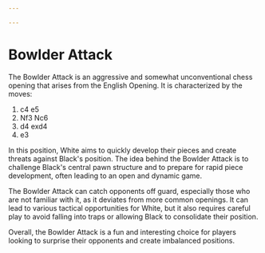 ```yaml
---

---
```

# Bowlder Attack

The Bowlder Attack is an aggressive and somewhat unconventional chess opening that arises from the English Opening. It is characterized by the moves:

1. c4 e5
2. Nf3 Nc6
3. d4 exd4
4. e3

In this position, White aims to quickly develop their pieces and create threats against Black's position. The idea behind the Bowlder Attack is to challenge Black's central pawn structure and to prepare for rapid piece development, often leading to an open and dynamic game.

The Bowlder Attack can catch opponents off guard, especially those who are not familiar with it, as it deviates from more common openings. It can lead to various tactical opportunities for White, but it also requires careful play to avoid falling into traps or allowing Black to consolidate their position.

Overall, the Bowlder Attack is a fun and interesting choice for players looking to surprise their opponents and create imbalanced positions.